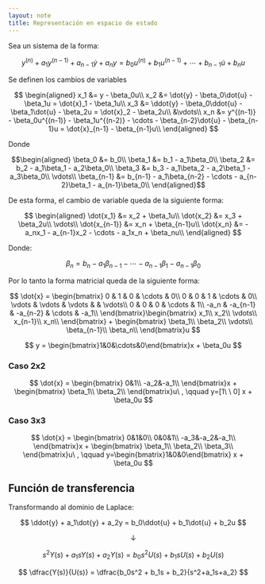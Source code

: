 ```yaml
---
layout: note
title: Representación en espacio de estado
---
```


Sea un sistema de la forma:

$$
y^{(n)} + a_1y^{(n-1)} + a_{n-1}\dot{y} + a_ny = b_0u^{(n)} + b_1u^{(n-1)}+ \cdots + b_{n-1}\dot{u} + b_nu
$$

Se definen los cambios de variables

$$
\begin{aligned}
x_1 &= y - \beta_0u\\
x_2 &= \dot{y} - \beta_0\dot{u} - \beta_1u = \dot{x}_1 - \beta_1u\\
x_3 &= \ddot{y} - \beta_0\ddot{u} - \beta_1\dot{u} - \beta_2u = \dot{x}_2 - \beta_2u\\
&\vdots\\
x_n &= y^{(n-1)} - \beta_0u^{(n-1)} - \beta_1u^{(n-2)} - \cdots - \beta_{n-2}\dot{u} - \beta_{n-1}u = \dot{x}_{n-1} - \beta_{n-1}u\\
\end{aligned}
$$


Donde

$$\begin{aligned}
\beta_0 &= b_0\\
\beta_1 &= b_1 - a_1\beta_0\\
\beta_2 &= b_2 - a_1\beta_1 - a_2\beta_0\\
\beta_3 &= b_3 - a_1\beta_2 - a_2\beta_1 - a_3\beta_0\\
\vdots\\
\beta_{n-1} &= b_{n-1} - a_1\beta_{n-2} - \cdots - a_{n-2}\beta_1 - a_{n-1}\beta_0\\
\end{aligned}$$

 
De esta forma, el cambio de variable queda de la siguiente forma:

$$
\begin{aligned}
\dot{x_1} &= x_2 + \beta_1u\\
\dot{x_2} &= x_3 + \beta_2u\\
\vdots\\
\dot{x_{n-1}} &= x_n + \beta_{n-1}u\\
\dot{x_n} &= -a_nx_1 - a_{n-1}x_2 - \cdots - a_1x_n + \beta_nu\\
\end{aligned}
$$

Donde:

$$
\beta_n = b_n -a_1\beta_{n-1} - \cdots - a_{n-1}\beta_1 - a_{n-1}\beta_0
$$

Por lo tanto la forma matricial queda de la siguiente forma:

$$
\dot{x} = \begin{bmatrix}
0 & 1 & 0 & \cdots & 0\\
0 & 0 & 1 & \cdots & 0\\
\vdots & \vdots & \vdots &  & \vdots\\
0 & 0 & 0 & \cdots & 1\\
-a_n & -a_{n-1} & -a_{n-2} & \cdots & -a_1\\
\end{bmatrix}\begin{bmatrix}
x_1\\
x_2\\
\vdots\\
x_{n-1}\\
x_n\\
\end{bmatrix} + \begin{bmatrix}
\beta_1\\
\beta_2\\
\vdots\\
\beta_{n-1}\\
\beta_n\\
\end{bmatrix}u
$$

$$
y = \begin{bmatrix}1&0&\cdots&0\end{bmatrix}x + \beta_0u
$$

### Caso 2x2

$$
\dot{x} = \begin{bmatrix}
0&1\\
-a_2&-a_1\\
\end{bmatrix}x + \begin{bmatrix}
\beta_1\\
\beta_2\\
\end{bmatrix}u\ , \qquad y=[1\ \ 0] x + \beta_0u
$$

### Caso 3x3

$$
\dot{x} = \begin{bmatrix}
0&1&0\\
0&0&1\\
-a_3&-a_2&-a_1\\
\end{bmatrix}x + \begin{bmatrix}
\beta_1\\
\beta_2\\
\beta_3\\
\end{bmatrix}u\ , \qquad y=\begin{bmatrix}1&0&0\end{bmatrix} x + \beta_0u
$$


## Función de transferencia
Transformando al dominio de Laplace:

$$
\ddot{y} + a_1\dot{y} + a_2y = b_0\ddot{u} + b_1\dot{u} + b_2u
$$

$$
\downarrow
$$

$$
s^2Y(s) + a_1sY(s) + a_2Y(s) = b_0s^2U(s) + b_1sU(s) + b_2U(s)
$$

$$
\dfrac{Y(s)}{U(s)} = \dfrac{b_0s^2 + b_1s + b_2}{s^2+a_1s+a_2}
$$


